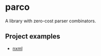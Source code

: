 # parco

A library with zero-cost parser combinators.

## Project examples

* [nxml](https://github.com/megahomyak/nxml)

